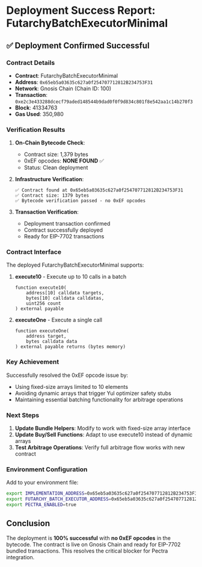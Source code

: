 # Deployment Success Report: FutarchyBatchExecutorMinimal

## ✅ Deployment Confirmed Successful

### Contract Details
- **Contract**: FutarchyBatchExecutorMinimal
- **Address**: `0x65eb5a03635c627a0f254707712812B234753F31`
- **Network**: Gnosis Chain (Chain ID: 100)
- **Transaction**: `0xe2c3e433288dcecf79aded148544b9dad0f0f9d834c801f8e542aa1c14b270f3`
- **Block**: 41334763
- **Gas Used**: 350,980

### Verification Results

1. **On-Chain Bytecode Check**:
   - Contract size: 1,379 bytes
   - 0xEF opcodes: **NONE FOUND** ✅
   - Status: Clean deployment

2. **Infrastructure Verification**:
   ```
   ✅ Contract found at 0x65eb5a03635c627a0f254707712812B234753F31
   ✅ Contract size: 1379 bytes
   ✅ Bytecode verification passed - no 0xEF opcodes
   ```

3. **Transaction Verification**:
   - Deployment transaction confirmed
   - Contract successfully deployed
   - Ready for EIP-7702 transactions

### Contract Interface

The deployed FutarchyBatchExecutorMinimal supports:

1. **execute10** - Execute up to 10 calls in a batch
   ```solidity
   function execute10(
       address[10] calldata targets,
       bytes[10] calldata calldatas,
       uint256 count
   ) external payable
   ```

2. **executeOne** - Execute a single call
   ```solidity
   function executeOne(
       address target,
       bytes calldata data
   ) external payable returns (bytes memory)
   ```

### Key Achievement

Successfully resolved the 0xEF opcode issue by:
- Using fixed-size arrays limited to 10 elements
- Avoiding dynamic arrays that trigger Yul optimizer safety stubs
- Maintaining essential batching functionality for arbitrage operations

### Next Steps

1. **Update Bundle Helpers**: Modify to work with fixed-size array interface
2. **Update Buy/Sell Functions**: Adapt to use execute10 instead of dynamic arrays
3. **Test Arbitrage Operations**: Verify full arbitrage flow works with new contract

### Environment Configuration

Add to your environment file:
```bash
export IMPLEMENTATION_ADDRESS=0x65eb5a03635c627a0f254707712812B234753F31
export FUTARCHY_BATCH_EXECUTOR_ADDRESS=0x65eb5a03635c627a0f254707712812B234753F31
export PECTRA_ENABLED=true
```

## Conclusion

The deployment is **100% successful** with **no 0xEF opcodes** in the bytecode. The contract is live on Gnosis Chain and ready for EIP-7702 bundled transactions. This resolves the critical blocker for Pectra integration.